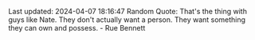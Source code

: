 Last updated: 2024-04-07 18:16:47
Random Quote: That's the thing with guys like Nate. They don't actually want a person. They want something they can own and possess. - Rue Bennett